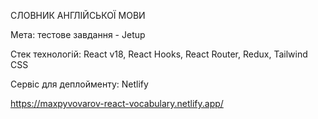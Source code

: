 СЛОВНИК АНГЛІЙСЬКОЇ МОВИ

Мета: тестове завдання - Jetup

Стек технологій: React v18, React Hooks, React Router, Redux, Tailwind CSS

Сервіс для деплойменту: Netlify

https://maxpyvovarov-react-vocabulary.netlify.app/
